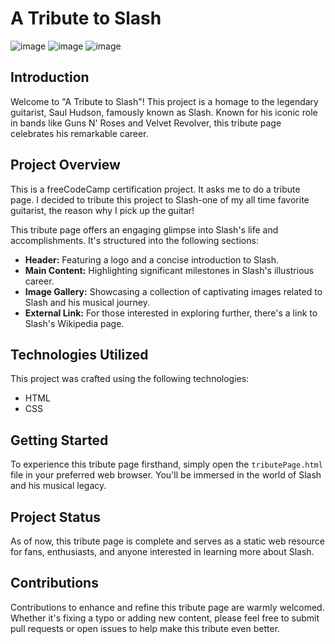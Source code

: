 # A Tribute to Slash

![image](https://github.com/KhangMBui/SlashTributePage/assets/114207962/db74e3f0-1ed3-4afa-aac7-b396eb5e29aa)
![image](https://github.com/KhangMBui/SlashTributePage/assets/114207962/0d0b034c-5ff3-4f37-9941-20fadc2bccaf)
![image](https://github.com/KhangMBui/SlashTributePage/assets/114207962/b2dad54e-ca5b-471d-91d9-33016896edcd)



## Introduction

Welcome to "A Tribute to Slash"! This project is a homage to the legendary guitarist, Saul Hudson, famously known as Slash. Known for his iconic role in bands like Guns N' Roses and Velvet Revolver, this tribute page celebrates his remarkable career.

## Project Overview

This is a freeCodeCamp certification project. It asks me to do a tribute page. I decided to tribute this project to Slash-one of my all time favorite guitarist, the reason why I pick up the guitar!

This tribute page offers an engaging glimpse into Slash's life and accomplishments. It's structured into the following sections:

- **Header:** Featuring a logo and a concise introduction to Slash.
- **Main Content:** Highlighting significant milestones in Slash's illustrious career.
- **Image Gallery:** Showcasing a collection of captivating images related to Slash and his musical journey.
- **External Link:** For those interested in exploring further, there's a link to Slash's Wikipedia page.

## Technologies Utilized

This project was crafted using the following technologies:

- HTML
- CSS

## Getting Started

To experience this tribute page firsthand, simply open the `tributePage.html` file in your preferred web browser. You'll be immersed in the world of Slash and his musical legacy.

## Project Status

As of now, this tribute page is complete and serves as a static web resource for fans, enthusiasts, and anyone interested in learning more about Slash.

## Contributions

Contributions to enhance and refine this tribute page are warmly welcomed. Whether it's fixing a typo or adding new content, please feel free to submit pull requests or open issues to help make this tribute even better.

